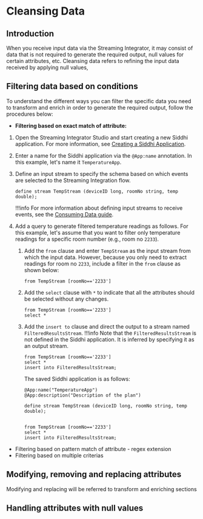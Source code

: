 # Cleansing Data

## Introduction

When you receive input data via the Streaming Integrator, it may consist of data that is not required to generate the 
required output, null values for certain attributes, etc.  Cleansing data refers to refining the input data received by 
applying null values, 

## Filtering data based on conditions

To understand the different ways you can filter the specific data you need to transform and enrich in order to generate 
the required output, follow the procedures below:
    
    
 - **Filtering based on exact match of attribute:**
 1. Open the Streaming Integrator Studio and start creating a new Siddhi application. For more information, see [Creating a Siddhi Application](../develop/creating-a-Siddhi-Application.md).
 2. Enter a name for the Siddhi application via the `@App:name` annotation. In this example, let's name it `TemperatureApp`.
 3. Define an input stream to specify the schema based on which events are selected to the Streaming Integration flow.
    ```
    define stream TempStream (deviceID long, roomNo string, temp double);
    ```
    !!!info
        For more information about defining input streams to receive events, see the [Consuming Data guide](consuming-messages.md).
 
 4. Add a query to generate filtered temperature readings as follows. For this example, let's assume that you want to 
 filter only temperature readings for a specific room number (e.g., room no `2233`).
    1. Add the `from` clause and enter `TempStream` as the input stream from which the input data. However, because you 
    only need to extract readings for room no `2233`, include a filter in the `from` clause as shown below:
        ```
        from TempStream [roomNo=='2233']
        ```
    2. Add the `select` clause with `*` to indicate that all the attributes should be selected without any changes.
        ```
        from TempStream [roomNo=='2233']
        select *
        ```
    3. Add the `insert to` clause and direct the output to a stream named `FilteredResultsStream`.
        !!!info
            Note that the `FilteredResultsStream` is not defined in the Siddhi application. It is inferred by specifying
             it as an output stream.
        ```
        from TempStream [roomNo=='2233']
        select *
        insert into FilteredResultsStream;
        ```
       The saved Siddhi application is as follows:
        ```jql
        @App:name("TemperatureApp")
        @App:description("Description of the plan")
        
        define stream TempStream (deviceID long, roomNo string, temp double);
        
        
        from TempStream [roomNo=='2233']
        select *
        insert into FilteredResultsStream;
        ```
 - Filtering based on pattern match of attribute - regex extension
 - Filtering based on multiple criterias

## Modifying, removing and replacing attributes
Modifying and replacing will be referred to transform and enriching sections

## Handling attributes with null values
